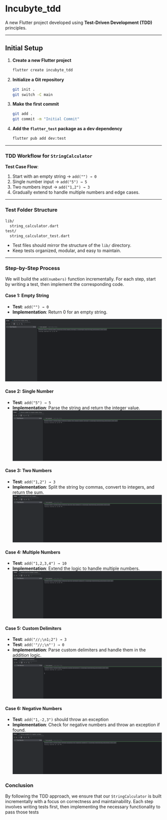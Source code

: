 
# Incubyte\_tdd

A new Flutter project developed using **Test-Driven Development (TDD)** principles.

---

## Initial Setup

1. **Create a new Flutter project**

    ```bash
    flutter create incubyte_tdd
    ```

2. **Initialize a Git repository**

    ```bash
    git init .
    git switch -C main
    ```

3. **Make the first commit**

    ```bash
    git add .
    git commit -m "Initial Commit"
    ```

4. **Add the `flutter_test` package as a dev dependency**

    ```bash
    flutter pub add dev:test
    ```

---

### TDD Workflow for `StringCalculator`

**Test Case Flow**:

1. Start with an empty string → `add("") → 0`
2. Single number input → `add("5") → 5`
3. Two numbers input → `add("1,2") → 3`
4. Gradually extend to handle multiple numbers and edge cases.

---

### Test Folder Structure

```
lib/
  string_calculator.dart
test/
  string_calculator_test.dart
```

* Test files should mirror the structure of the `lib/` directory.
* Keep tests organized, modular, and easy to maintain.

---

### Step-by-Step Process

We will build the `add(numbers)` function incrementally. For each step, start by writing a test, then implement the corresponding code.

#### Case 1: Empty String

- **Test**: `add("") → 0`
- **Implementation**: Return 0 for an empty string.

![case 1 output](docs/case_1.png)

#### Case 2: Single Number
- **Test**: `add("5") → 5`
- **Implementation**: Parse the string and return the integer value.
![case 2 output](docs/case_2.png)

#### Case 3: Two Numbers
- **Test**: `add("1,2") → 3`
- **Implementation**: Split the string by commas, convert to integers, and return the sum.
![case 3 output](docs/case_3.png)

#### Case 4: Multiple Numbers
- **Test**: `add("1,2,3,4") → 10`
- **Implementation**: Extend the logic to handle multiple numbers.
![case 4 output](docs/case_4.png)

#### Case 5: Custom Delimiters
- **Test**: `add("//;\n1;2") → 3`
- **Test**: `add('"//;\n"') → 0`
- **Implementation**: Parse custom delimiters and handle them in the addition logic.
![case 5 output](docs/case_5.png)

#### Case 6: Negative Numbers
- **Test**: `add("1,-2,3")` should throw an exception
- **Implementation**: Check for negative numbers and throw an exception if found.
![case 6 output](docs/case_6.png)

### Conclusion
By following the TDD approach, we ensure that our `StringCalculator` is built incrementally with a focus on correctness and maintainability. Each step involves writing tests first, then implementing the necessary functionality to pass those tests